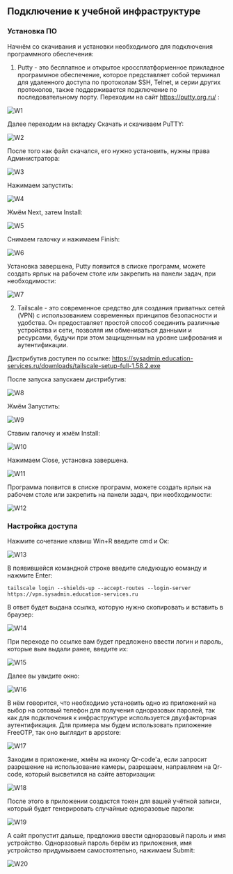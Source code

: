 ## Подключение к учебной инфраструктуре

### Установка ПО

Начнём со скачивания и установки необходимого для подключения программного обеспечения:

1. Putty - это бесплатное и открытое кроссплатформенное прикладное программное обеспечение, которое представляет собой терминал для удаленного доступа по протоколам SSH, Telnet, и серии других протоколов, также поддерживается подключение по последовательному порту.
Переходим на сайт https://putty.org.ru/ :

![W1](https://github.com/lexche/Testyp/assets/95694325/429f784b-21cf-45d9-b401-90417beba9a2)

Далее переходим на вкладку Скачать и скачиваем PuTTY:

![W2](https://github.com/lexche/Testyp/assets/95694325/307e7c39-dfe0-40cd-88ee-84d7cb040705)

После того как файл скачался, его нужно установить, нужны права Администратора:

![W3](https://github.com/lexche/Testyp/assets/95694325/8829eccf-454f-49b0-9872-4fddd3233e66)

Нажимаем запустить:

![W4](https://github.com/lexche/Testyp/assets/95694325/45f6d22c-28d3-4159-a2ca-fb25e8859510)

Жмём Next, затем Install:

![W5](https://github.com/lexche/Testyp/assets/95694325/1a613545-71b6-491e-82bc-5660ffd12ccf)

Снимаем галочку и нажимаем Finish: 

![W6](https://github.com/lexche/Testyp/assets/95694325/54966a7f-c3bc-40ce-9540-898fb2ea74df)

Установка завершена, Putty появится в списке программ, можете создать ярлык на рабочем столе или закрепить на панели задач, при необходимости:

![W7](https://github.com/lexche/Testyp/assets/95694325/51a4f27b-70a2-44bb-ba17-5177b21ce159)


2. Tailscale - это современное средство для создания приватных сетей (VPN) с использованием современных принципов безопасности и удобства. Он предоставляет простой способ соединить различные устройства и сети, позволяя им обмениваться данными и ресурсами, будучи при этом защищенным на уровне шифрования и аутентификации.

Дистрибутив доступен по ссылке: https://sysadmin.education-services.ru/downloads/tailscale-setup-full-1.58.2.exe

После запуска запускаем дистрибутив:

![W8](https://github.com/lexche/Testyp/assets/95694325/59507199-9c1b-4dcf-9c18-b60b278cf10c)

Жмём Запустить:

![W9](https://github.com/lexche/Testyp/assets/95694325/c3c160e7-096e-4359-9e6d-5b9b4c0d3c03)

Ставим галочку и жмём Install:

![W10](https://github.com/lexche/Testyp/assets/95694325/41aa8452-1af1-4389-8e58-97524ced8d41)

Нажимаем Close, установка завершена.

![W11](https://github.com/lexche/Testyp/assets/95694325/0a3362a1-1653-43cb-8139-50e0f60545de)

Программа появится в списке программ, можете создать ярлык на рабочем столе или закрепить на панели задач, при необходимости:

![W12](https://github.com/lexche/Testyp/assets/95694325/069d7513-a3b6-424a-abf8-50bb4c397831)

### Настройка доступа

Нажмите сочетание клавиш Win+R введите cmd и Ок:

![W13](https://github.com/lexche/Testyp/assets/95694325/5c9ae2d4-16b3-4fe4-b89d-7d62cae14667)

В появившейся командной строке введите следующую еоманду и нажмите Enter:

```
tailscale login --shields-up --accept-routes --login-server https://vpn.sysadmin.education-services.ru
```
В ответ будет выдана ссылка, которую нужно скопировать и вставить в браузер:

![W14](https://github.com/lexche/Testyp/assets/95694325/37cbaa71-6f8a-42fc-9002-7ac1e5383214)

При переходе по ссылке вам будет предложено ввести логин и пароль, которые вым выдали ранее, введите их:

![W15](https://github.com/lexche/Testyp/assets/95694325/db9e9556-95bc-4acf-9d3b-9f71990dd49f)

Далее вы увидите окно:

![W16](https://github.com/lexche/Testyp/assets/95694325/d6114ed0-060f-424d-b5ad-ee4c19632ce3)

В нём говорится, что необходимо установить одно из приложений на выбор на сотовый телефон для получения одноразовых паролей, так как для подключения к инфраструктуре используется двухфакторная аутентификация. Для примера мы будем использовать приложение FreeOTP, так оно выглядит в appstore: 

![W17](https://github.com/lexche/Testyp/assets/95694325/1e7e6350-7586-43e8-b871-be9f83418422)

Заходим в приложение, жмём на иконку Qr-code'а, если запросит разрешение на использование камеры, разрешаем, направляем на Qr-code, который высветился на сайте авторизации:

![W18](https://github.com/lexche/Testyp/assets/95694325/88562be4-c5ae-4df0-891d-72c4767fb73f)

После этого в приложении создастся токен для вашей учётной записи, который будет генерировать случайные одноразовые пароли:

![W19](https://github.com/lexche/Testyp/assets/95694325/b52569fd-e543-4b88-9860-d0d47e9f4e1c)

А сайт пропустит дальше, предложив ввести одноразовый пароль и имя устройство. Одноразовый пароль берём из приложения, имя устройство придумываем самостоятельно, нажимаем Submit:

![W20](https://github.com/lexche/Testyp/assets/95694325/d5f1fdf4-ea55-477a-8ff7-f29355808204)


